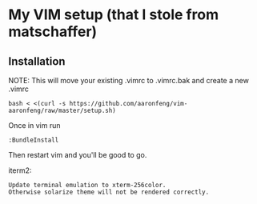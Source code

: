 # My VIM setup (that I stole from matschaffer)

## Installation

NOTE: This will move your existing .vimrc to .vimrc.bak and create a new .vimrc

    bash < <(curl -s https://github.com/aaronfeng/vim-aaronfeng/raw/master/setup.sh)

Once in vim run

    :BundleInstall

Then restart vim and you'll be good to go.

iterm2:

    Update terminal emulation to xterm-256color.
    Otherwise solarize theme will not be rendered correctly.


